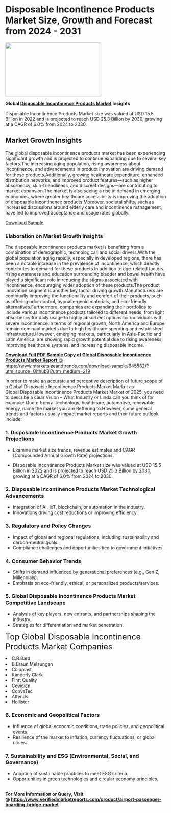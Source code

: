 <H1>Disposable Incontinence Products Market Size, Growth and Forecast from 2024 - 2031</H1><img class="aligncenter size-medium wp-image-584254" src="https://thirdeyenews.in/wp-content/uploads/2024/09/Global-Market-Research-300x168.jpeg" alt="" width="300" height="168" /><p><strong>Global&nbsp;<a href="https://www.marketsizeandtrends.com/download-sample/645582/?utm_source=Github8j?utm_medium=219">Disposable Incontinence Products Market</a> Insights</strong></p><p>Disposable Incontinence Products Market size was valued at USD 15.5 Billion in 2022 and is projected to reach USD 25.3 Billion by 2030, growing at a CAGR of 6.0% from 2024 to 2030.</p><p><h2>Market Growth Insights</h2> The global disposable incontinence products market has been experiencing significant growth and is projected to continue expanding due to several key factors.The increasing aging population, rising awareness about incontinence, and advancements in product innovation are driving demand for these products.Additionally, growing healthcare expenditure, enhanced distribution networks, and improved product features—such as higher absorbency, skin-friendliness, and discreet designs—are contributing to market expansion.The market is also seeing a rise in demand in emerging economies, where greater healthcare accessibility is improving the adoption of disposable incontinence products.Moreover, societal shifts, such as increased discussions around elderly care and incontinence management, have led to improved acceptance and usage rates globally.<p><a href="sample_download_link">Download Sample</a></p> <h3>Elaboration on Market Growth Insights</h3> The disposable incontinence products market is benefiting from a combination of demographic, technological, and social drivers.With the global population aging rapidly, especially in developed regions, there has been a notable increase in the prevalence of incontinence, which directly contributes to demand for these products.In addition to age-related factors, rising awareness and education surrounding bladder and bowel health have played a significant role in reducing the stigma associated with incontinence, encouraging wider adoption of these products.The product innovation segment is another key factor driving growth.Manufacturers are continually improving the functionality and comfort of their products, such as offering odor control, hypoallergenic materials, and eco-friendly alternatives.Furthermore, companies are expanding their portfolios to include various incontinence products tailored to different needs, from light absorbency for daily usage to highly absorbent options for individuals with severe incontinence.In terms of regional growth, North America and Europe remain dominant markets due to high healthcare spending and established infrastructure.However, emerging markets, particularly in Asia-Pacific and Latin America, are showing rapid growth potential due to rising awareness, improving healthcare systems, and increasing disposable income.<p><a href="get_more_info_link"></p><p><span class=""><strong>Download Full PDF Sample Copy of Global Disposable Incontinence Products Market Report</strong> @ <a href="https://www.marketsizeandtrends.com/download-sample/645582/?utm_source=Github8j?utm_medium=219" target="_blank">https://www.marketsizeandtrends.com/download-sample/645582/?utm_source=Github8j?utm_medium=219</a></span></p><p>In order to make an accurate and perceptive description of future scope of a Global&nbsp;Disposable Incontinence Products Market Market as Global&nbsp;Disposable Incontinence Products Market Market of 2025, you need to describe a clear Vision &ndash; What Industry or Linda can you think of for example: Quote from a Technology, healthcare, automotive, renewable energy, name the market you are Reffering to.However, some general trends and factors usually impact market reports and their future outlook include:</p><h3>1.&nbsp;<strong>Disposable Incontinence Products Market Growth Projections</strong></h3><ul><li>Examine market size trends, revenue estimates and CAGR (Compounded Annual Growth Rate) projections.</li><li><p>Disposable Incontinence Products Market size was valued at USD 15.5 Billion in 2022 and is projected to reach USD 25.3 Billion by 2030, growing at a CAGR of 6.0% from 2024 to 2030.</p></li></ul><h3>2.&nbsp;<strong>Disposable Incontinence Products Market Technological Advancements</strong></h3><ul><li>Integration of AI, IoT, blockchain, or automation in the industry.</li><li>Innovations driving cost reductions or improving efficiency.</li></ul><h3>3.&nbsp;<strong>Regulatory and Policy Changes</strong></h3><ul><li>Impact of global and regional regulations, including sustainability and carbon-neutral goals.</li><li>Compliance challenges and opportunities tied to government initiatives.</li></ul><h3>4.&nbsp;<strong>Consumer Behavior Trends</strong></h3><ul><li>Shifts in demand influenced by generational preferences (e.g., Gen Z, Millennials).</li><li>Emphasis on eco-friendly, ethical, or personalized products/services.</li></ul><h3>5.&nbsp;<strong>Global Disposable Incontinence Products Market Competitive Landscape</strong></h3><ul><li>Analysis of key players, new entrants, and partnerships shaping the industry.</li><li>Strategies for differentiation and market penetration.</li></ul><p data-pm-slice="1 1 []"><span style="color: inherit; font-family: inherit; font-size: 25px;">Top Global Disposable Incontinence Products Market Companies</span></p><div class="" data-test-id=""><p><li>C.R.Bard</li><li> B.Braun Melsungen</li><li> Coloplast</li><li> Kimberly Clark</li><li> First Quality</li><li> Covidien</li><li> ConvaTec</li><li> Attends</li><li> Hollister</li></p></div><h3>6.&nbsp;<strong>Economic and Geopolitical Factors</strong></h3><ul><li>Influence of global economic conditions, trade policies, and geopolitical events.</li><li>Resilience of the market to inflation, currency fluctuations, or global crises.</li></ul><h3>7.&nbsp;<strong>Sustainability and ESG (Environmental, Social, and Governance)</strong></h3><ul><li>Adoption of sustainable practices to meet ESG criteria.</li><li>Opportunities in green technologies and circular economy principles.</li></ul><h2><strong style="font-size: 14px;">For More Information or Query, Visit @&nbsp;</strong><a style="background-color: #ffffff; font-size: 14px;" href="https://www.marketsizeandtrends.com/report/disposable-incontinence-products-market/" target="_blank">https://www.verifiedmarketreports.com/product/airport-passenger-boarding-bridge-market</a></h2>